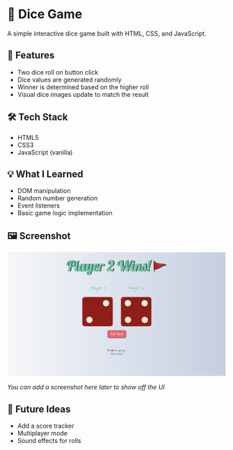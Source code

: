 # 🎲 Dice Game

A simple interactive dice game built with HTML, CSS, and JavaScript.

## 🚀 Features

- Two dice roll on button click
- Dice values are generated randomly
- Winner is determined based on the higher roll
- Visual dice images update to match the result

## 🛠️ Tech Stack

- HTML5
- CSS3
- JavaScript (vanilla)

## 💡 What I Learned

- DOM manipulation
- Random number generation
- Event listeners
- Basic game logic implementation

## 🖼️ Screenshot
<p align="center">
  <img src="images/Dice-game-screenshot.png" alt="Screenshot of Dice Game" width="500"/>
</p>


_You can add a screenshot here later to show off the UI_

## 🔗 Future Ideas

- Add a score tracker
- Multiplayer mode
- Sound effects for rolls
